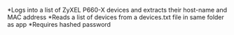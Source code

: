 *Logs into a list of ZyXEL P660-X devices and extracts their host-name
and MAC address
*Reads a list of devices from a devices.txt file in same folder as app
*Requires hashed password
